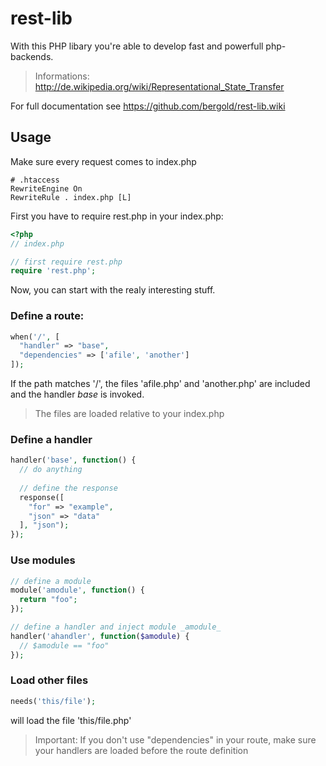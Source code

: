 rest-lib
========

With this PHP libary you're able to develop fast and powerfull php-backends.
> Informations: http://de.wikipedia.org/wiki/Representational_State_Transfer

For full documentation see https://github.com/bergold/rest-lib.wiki

Usage
-----

Make sure every request comes to index.php
```
# .htaccess
RewriteEngine On
RewriteRule . index.php [L]
```

First you have to require rest.php in your index.php:
```php
<?php
// index.php

// first require rest.php
require 'rest.php';

```

Now, you can start with the realy interesting stuff.

### Define a route:
```php
when('/', [
  "handler" => "base",
  "dependencies" => ['afile', 'another']
]);
```
If the path matches '/', the files 'afile.php' and 'another.php' are included and the handler _base_ is invoked.
> The files are loaded relative to your index.php

### Define a handler
```php
handler('base', function() {
  // do anything
  
  // define the response
  response([
    "for" => "example",
    "json" => "data"
  ], "json");
});
```

### Use modules
```php
// define a module
module('amodule', function() {
  return "foo";
});

// define a handler and inject module _amodule_
handler('ahandler', function($amodule) {
  // $amodule == "foo"
});
```


### Load other files
```php
needs('this/file');
```
will load the file 'this/file.php'

> Important: If you don't use "dependencies" in your route, make sure your handlers are loaded before the route definition
